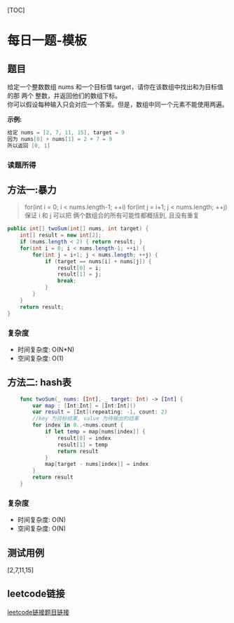 [TOC]

# 每日一题-模板

## 题目
给定一个整数数组 nums 和一个目标值 target，请你在该数组中找出和为目标值的那 两个 整数，并返回他们的数组下标。  
你可以假设每种输入只会对应一个答案。但是，数组中同一个元素不能使用两遍。  

**示例:**  
```java
给定 nums = [2, 7, 11, 15], target = 9
因为 nums[0] + nums[1] = 2 + 7 = 9
所以返回 [0, 1]
```

### 读题所得

## 方法一:暴力
>for(int i = 0; i < nums.length-1; ++i)
>for(int j = i+1; j < nums.length; ++j)
>保证 i 和 j 可以把 俩个数组合的所有可能性都概括到, 且没有重复
```java
public int[] twoSum(int[] nums, int target) {
    int[] result = new int[2];
    if (nums.length < 2) { return result; }
    for(int i = 0; i < nums.length-1; ++i) {
        for(int j = i+1; j < nums.length; ++j) {
            if (target == nums[i] + nums[j]) {
                result[0] = i;
                result[1] = j;
                break;
            }
        }
    }
    return result;
}
```
### 复杂度
* 时间复杂度: O(N*N)
* 空间复杂度: O(1)

## 方法二: hash表
```swift
    func twoSum(_ nums: [Int], _ target: Int) -> [Int] {
        var map : [Int:Int] = [Int:Int]()
        var result = [Int](repeating: -1, count: 2)
        //key 为目标结果, value 为待输出的结果
        for index in 0..<nums.count {
            if let temp = map[nums[index]] {
                result[0] = index
                result[1] = temp
                return result
            }
            map[target - nums[index]] = index 
        }
        return result
    }
```
### 复杂度
* 时间复杂度: O(N)
* 空间复杂度: O(N)

## 测试用例
[2,7,11,15]  

## leetcode链接
[leetcode链接题目链接](https://leetcode-cn.com/problems//)  